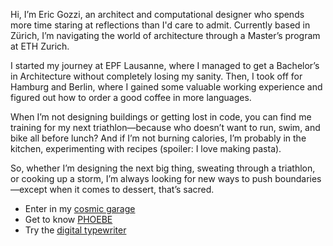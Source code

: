 Hi, I’m Eric Gozzi, an architect and computational designer who spends more time staring at reflections than I'd care to admit. Currently based in Zürich, I’m navigating the world of architecture through a Master’s program at ETH Zurich.

I started my journey at EPF Lausanne, where I managed to get a Bachelor’s in Architecture without completely losing my sanity. Then, I took off for Hamburg and Berlin, where I gained some valuable working experience and figured out how to order a good coffee in more languages.

When I’m not designing buildings or getting lost in code, you can find me training for my next triathlon—because who doesn’t want to run, swim, and bike all before lunch? And if I’m not burning calories, I’m probably in the kitchen, experimenting with recipes (spoiler: I love making pasta).

So, whether I’m designing the next big thing, sweating through a triathlon, or cooking up a storm, I’m always looking for new ways to push boundaries—except when it comes to dessert, that’s sacred.

- Enter in my [cosmic garage](https://cosmicgarage.ch)
- Get to know [PHOEBE](https://cosmicgarage.ch)
- Try the [digital typewriter](https://typewriter.cosmicgarage.ch)
